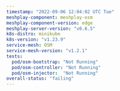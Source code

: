 ```yaml
---
timestamp: "2022-09-06 12:04:02 UTC Tue"
meshplay-component: meshplay-osm
meshplay-component-version: edge
meshplay-server-version: "v0.6.5"
k8s-distro: minikube
k8s-version: "v1.23.9"
service-mesh: OSM
service-mesh-version: "v1.2.1"
tests:
  pod/osm-bootstrap: "Not Running"
  pod/osm-controller: "Not Running"
  pod/osm-injector:  "Not Running"
overall-status: "failing"
---
```

